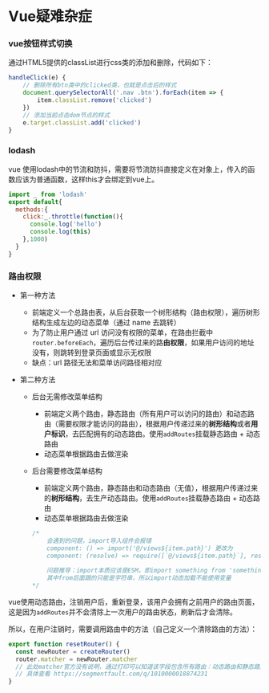 # Vue疑难杂症

### vue按钮样式切换

通过HTML5提供的classList进行css类的添加和删除，代码如下：

```javascript
handleClick(e) {
    // 删除所有btn类中的clicked类，也就是点击后的样式
    document.querySelectorAll('.nav .btn').forEach(item => {
        item.classList.remove('clicked')
    })
    // 添加当前点击dom节点的样式
    e.target.classList.add('clicked')
}
```



### lodash

vue 使用lodash中的节流和防抖，需要将节流防抖直接定义在对象上，传入的函数应该为普通函数，这样this才会绑定到vue上。

```javascript
import _ from 'lodash'
export default{
  methods:{
    click:_.throttle(function(){
      console.log('hello')
      console.log(this)
    },1000)
  }
}
```



### 路由权限

- 第一种方法

  - 前端定义一个总路由表，从后台获取一个树形结构（路由权限），遍历树形结构生成左边的动态菜单（通过 name 去跳转）
  - 为了防止用户通过 url 访问没有权限的菜单，在路由拦截中`router.beforeEach`，遍历后台传过来的路**由权限**，如果用户访问的地址没有，则跳转到登录页面或显示无权限
  - 缺点：url 路径无法和菜单访问路径相对应

- 第二种方法

  - 后台无需修改菜单结构

    - 前端定义两个路由，静态路由（所有用户可以访问的路由）和动态路由（需要权限才能访问的路由），根据用户传递过来的**树形结构**或者**用户标识**，去匹配拥有的动态路由。使用`addRoutes`挂载静态路由 + 动态路由
    - 动态菜单根据路由去做渲染

  - 后台需要修改菜单结构

    - 前端定义两个路由，静态路由和动态路由（无值），根据用户传递过来的**树形结构**，去生产动态路由。使用`addRoutes`挂载静态路由 + 动态路由
    - 动态菜单根据路由去做渲染

    ```javascript
    /*
    	会遇到的问题，import导入组件会报错
    	component: () => import('@/views${item.path}') 更改为
    	component: (resolve) => require([`@/views${item.path}`], resolve)
    	
    	问题推导：import本质应该是ESM，即import something from 'something'
    	其中from后面跟的只能是字符串，所以import动态加载不能使用变量
    */ 
    
    ```
    
    

vue使用动态路由，注销用户后，重新登录，该用户会拥有之前用户的路由页面，这是因为`addRoutes`并不会清除上一次用户的路由状态，刷新后才会清除。

所以，在用户注销时，需要调用路由中的方法（自己定义一个清除路由的方法）：

```javascript
export function resetRouter() {
  const newRouter = createRouter()
  router.matcher = newRouter.matcher 
  // 此处matcher官方没有说明，通过打印可以知道该字段包含所有路由：动态路由和静态路由
  // 具体查看 https://segmentfault.com/q/1010000018874231
}
```



